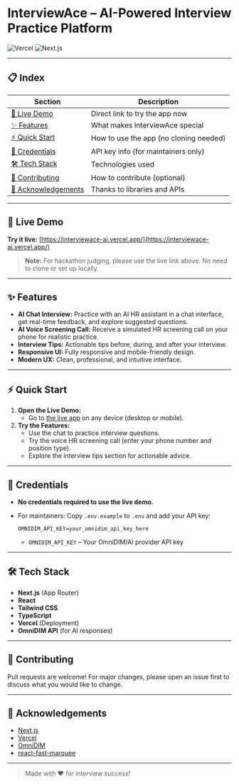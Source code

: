 # InterviewAce – AI-Powered Interview Practice Platform

![Vercel](https://img.shields.io/badge/Deployed%20on-Vercel-black?style=for-the-badge&logo=vercel)
![Next.js](https://img.shields.io/badge/Built%20with-Next.js-black?style=for-the-badge&logo=nextdotjs)

---

## 📋 Index
| Section                | Description                                      |
|------------------------|--------------------------------------------------|
| [🚀 Live Demo](#live-demo)         | Direct link to try the app now                |
| [✨ Features](#features)            | What makes InterviewAce special               |
| [⚡ Quick Start](#quick-start)      | How to use the app (no cloning needed)        |
| [🔑 Credentials](#credentials)      | API key info (for maintainers only)           |
| [🛠️ Tech Stack](#tech-stack)        | Technologies used                             |
| [🤝 Contributing](#contributing)    | How to contribute (optional)                  |
| [🙏 Acknowledgements](#acknowledgements) | Thanks to libraries and APIs                  |

---

## 🚀 Live Demo
**Try it live:** [https://interviewace-ai.vercel.app/](https://interviewace-ai.vercel.app/)

> **Note:** For hackathon judging, please use the live link above. No need to clone or set up locally.

---

## ✨ Features
- **AI Chat Interview:** Practice with an AI HR assistant in a chat interface, get real-time feedback, and explore suggested questions.
- **AI Voice Screening Call:** Receive a simulated HR screening call on your phone for realistic practice.
- **Interview Tips:** Actionable tips before, during, and after your interview.
- **Responsive UI:** Fully responsive and mobile-friendly design.
- **Modern UX:** Clean, professional, and intuitive interface.

---

## ⚡ Quick Start
1. **Open the Live Demo:**
   - Go to [the live app](https://interviewace-ai.vercel.app/) on any device (desktop or mobile).
2. **Try the Features:**
   - Use the chat to practice interview questions.
   - Try the voice HR screening call (enter your phone number and position type).
   - Explore the interview tips section for actionable advice.

---

## 🔑 Credentials
- **No credentials required to use the live demo.**
- For maintainers: Copy `.env.example` to `.env` and add your API key:

  ```env
  OMNIDIM_API_KEY=your_omnidim_api_key_here
  ```
  - `OMNIDIM_API_KEY` – Your OmniDIM/AI provider API key

---

## 🛠️ Tech Stack
- **Next.js** (App Router)
- **React**
- **Tailwind CSS**
- **TypeScript**
- **Vercel** (Deployment)
- **OmniDIM API** (for AI responses)

---

## 🤝 Contributing
Pull requests are welcome! For major changes, please open an issue first to discuss what you would like to change.

---

## 🙏 Acknowledgements
- [Next.js](https://nextjs.org/)
- [Vercel](https://vercel.com/)
- [OmniDIM](https://omnidim.com/)
- [react-fast-marquee](https://www.npmjs.com/package/react-fast-marquee)

---

> Made with ❤️ for interview success!